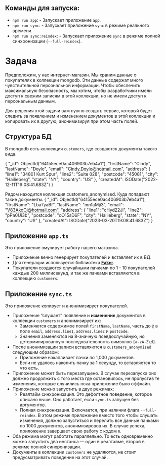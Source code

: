 ## Команды для запуска:

- `npm run app`:           - Запускает приложение `app`.
- `npm run sync`:          - Запускает приложение `sync` в режиме реального времени.
- `npm run sync:reindex`:  - Запускает приложение `sync` в режиме полной синхронизации (`--full-reindex`).


# Задача

Предположим, у нас интернет-магазин. Мы храним данные о покупателях в коллекции mongodb. Эти данные содержат много чувствительной персональной информации. Чтобы обеспечить максимальную безопасность, мы хотим, чтобы разработчики имели доступ к свежим записям в этой коллекции, но не имели доступ к персональным данным.

Для решения этой задачи вам нужно создать сервис, который будет следить за появлением и изменением документов в этой коллекции и копировать их в другую, анонимизируя при этом часть полей.

## Структура БД

В mongodb есть коллекция `customers`, где создаются документы такого вида.

{
  "_id": ObjectId("64155ece0ac406903b7eb4a1"),
  "firstName": "Cindy",
  "lastName": "Doyle",
  "email": "Cindy.Doyle@hotmail.com",
  "address": {
    "line1": "34801 Kurt Spur",
    "line2": "Suite 028",
    "postcode": "45081",
    "city": "Hailieberg",
    "state": "NY",
    "country": "US"
  },
  "createdAt": ISODate("2022-12-11T19:08:41.683Z")
}

Рядом находится коллекция customers_anonymised. Куда попадают такие документы.
{
  "_id": ObjectId("64155ece0ac406903b7eb4a1"),
  "firstName": "Lba7yaBf",
  "lastName": "mn1aMji3",
  "email": "V83AkoCj@hotmail.com",
  "address": {
    "line1": "cHyd22Ji",
    "line2": "pPa0Ui3b",
    "postcode": "oO15sD6F",
    "city": "Hailieberg",
    "state": "NY",
    "country": "US"
  },
  "createdAt": ISODate("2023-03-20T19:08:41.683Z")
}

## Приложение `app.ts`

Это приложение эмулирует работу нашего магазина.

- Приложение вечно генерирует покупателей и вставляет их в БД.
- Для генерации используется библиотека ****[Faker](https://www.npmjs.com/package/@faker-js/faker)****.
- Покупатели создаются случайными пачками по 1 - 10 покупателей каждые 200 миллисекунд, и так же пачками вставляются в коллекцию `customers`.

## Приложение `sync.ts`

Это приложение копирует и анонимизирует покупателей.

- Приложение “слушает” появление и **изменение** документов в коллекции `customers` и анонимизирует их:
    - Заменяются содержимое полей `firstName`, `lastName`, часть до `@` в поле `email`, `address.line1`, `address.line2` и `postcode`.
    - Значения заменяются на 8-значную псевдослучайную, но детерминированную последовательность символов `[a-zA-Z\d]`.
- После анонимизации записи вставляются в `customers_anonymised` следующим образом:
    - Приложение накапливает пачки по 1,000 документов.
    - Если не удалось накопить пачку за 1 секунду, то вставляется то что есть.
- Приложение может быть перезапущено. В случае перезапуска оно должно продолжить с того места где остановилось, не пропустив те изменения, которые случились пока приложение было оффлайн.
- Приложение можно запустить в двух режимах:
    - Реалтайм синхронизация. Это дефолтное поведение, которое описано выше. Оно работает, если `sync.ts` запущен без аргументов.
    - Полная синхронизация. Включается, при наличии флага `--full-reindex`. В этом режиме приложение вместо того чтобы слушать изменения, должно запуститься и перелить все данные пачками по 1000 документов, анонимизировов их. В случае успеха, приложение завершает свою работу с кодом `0`.
- Оба режима могут работать параллельно. То есть одновременно можно запустить два инстанса — один в реалтайме, второй в режиме полной синхронизации.
- Документы в коллекции `customers` не удаляются, не стоит предусматривать поведение на этот случай.
